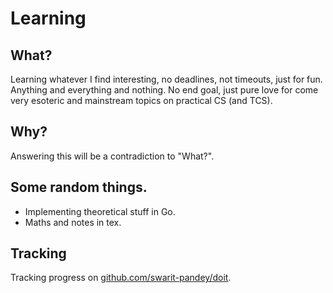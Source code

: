 # Learning

## What?
Learning whatever I find interesting, no deadlines, not timeouts, just for fun. 
Anything and everything and nothing. No end goal, just pure love for come very 
esoteric and mainstream topics on practical CS (and TCS). 

## Why?
Answering this will be a contradiction to "What?".

## Some random things.
- Implementing theoretical stuff in Go. 
- Maths and notes in tex.

## Tracking
Tracking progress on [github.com/swarit-pandey/doit](doit).  
